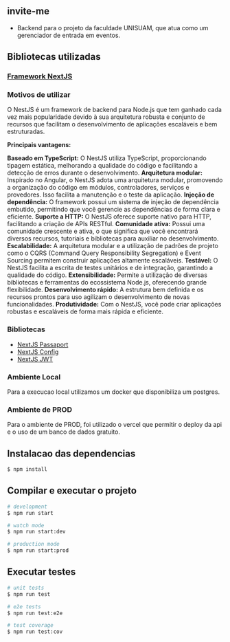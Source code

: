## invite-me
- Backend para o projeto da faculdade UNISUAM, que atua como um gerenciador de entrada em eventos.

## Bibliotecas utilizadas

### [Framework NextJS](https://nestjs.com/)

### Motivos de utilizar

O NestJS é um framework de backend para Node.js que tem ganhado cada vez mais popularidade devido à sua arquitetura robusta e conjunto de recursos que facilitam o desenvolvimento de aplicações escaláveis e bem estruturadas.

**Principais vantagens:**

**Baseado em TypeScript:** O NestJS utiliza TypeScript, proporcionando tipagem estática, melhorando a qualidade do código e facilitando a detecção de erros durante o desenvolvimento.
**Arquitetura modular:** Inspirado no Angular, o NestJS adota uma arquitetura modular, promovendo a organização do código em módulos, controladores, serviços e provedores. Isso facilita a manutenção e o teste da aplicação.
**Injeção de dependência:** O framework possui um sistema de injeção de dependência embutido, permitindo que você gerencie as dependências de forma clara e eficiente.
**Suporte a HTTP:** O NestJS oferece suporte nativo para HTTP, facilitando a criação de APIs RESTful.
**Comunidade ativa:** Possui uma comunidade crescente e ativa, o que significa que você encontrará diversos recursos, tutoriais e bibliotecas para auxiliar no desenvolvimento.
**Escalabilidade:** A arquitetura modular e a utilização de padrões de projeto como o CQRS (Command Query Responsibility Segregation) e Event Sourcing permitem construir aplicações altamente escaláveis.
**Testável:** O NestJS facilita a escrita de testes unitários e de integração, garantindo a qualidade do código.
**Extensibilidade:** Permite a utilização de diversas bibliotecas e ferramentas do ecossistema Node.js, oferecendo grande flexibilidade.
**Desenvolvimento rápido:** A estrutura bem definida e os recursos prontos para uso agilizam o desenvolvimento de novas funcionalidades.
**Produtividade:** Com o NestJS, você pode criar aplicações robustas e escaláveis de forma mais rápida e eficiente.

### Bibliotecas

- [NextJS Passaport](https://docs.nestjs.com/recipes/passport)
- [NextJS Config](https://docs.nestjs.com/techniques/configuration)
- [NextJS JWT](https://docs.nestjs.com/security/authentication)

### Ambiente Local

Para a execucao local utilizamos um docker que disponibiliza um postgres.

### Ambiente de PROD

Para o ambiente de PROD, foi utilizado o vercel que permitir o deploy da api e o uso de um banco de dados gratuito.


## Instalacao das dependencias

```bash
$ npm install
```

## Compilar e executar o projeto

```bash
# development
$ npm run start

# watch mode
$ npm run start:dev

# production mode
$ npm run start:prod
```

## Executar testes

```bash
# unit tests
$ npm run test

# e2e tests
$ npm run test:e2e

# test coverage
$ npm run test:cov
```
